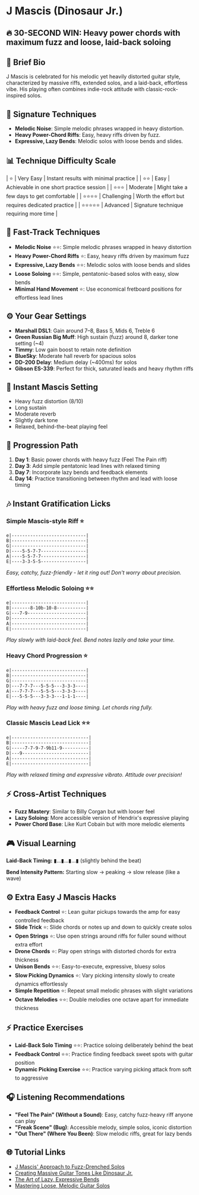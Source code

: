 # J Mascis (Dinosaur Jr.)

## 🔥 30-SECOND WIN: Heavy power chords with maximum fuzz and loose, laid-back soloing

## 🎸 Brief Bio
J Mascis is celebrated for his melodic yet heavily distorted guitar style, characterized by massive riffs, extended solos, and a laid-back, effortless vibe. His playing often combines indie-rock attitude with classic-rock-inspired solos.

## 🚀 Signature Techniques
- **Melodic Noise**: Simple melodic phrases wrapped in heavy distortion.
- **Heavy Power-Chord Riffs**: Easy, heavy riffs driven by fuzz.
- **Expressive, Lazy Bends**: Melodic solos with loose bends and slides.

## 📊 Technique Difficulty Scale
| ⭐ | Very Easy | Instant results with minimal practice |
| ⭐⭐ | Easy | Achievable in one short practice session |
| ⭐⭐⭐ | Moderate | Might take a few days to get comfortable |
| ⭐⭐⭐⭐ | Challenging | Worth the effort but requires dedicated practice |
| ⭐⭐⭐⭐⭐ | Advanced | Signature technique requiring more time |

## 🚀 Fast-Track Techniques
- **Melodic Noise** ⭐⭐: Simple melodic phrases wrapped in heavy distortion
- **Heavy Power-Chord Riffs** ⭐: Easy, heavy riffs driven by maximum fuzz
- **Expressive, Lazy Bends** ⭐⭐: Melodic solos with loose bends and slides
- **Loose Soloing** ⭐⭐: Simple, pentatonic-based solos with easy, slow bends
- **Minimal Hand Movement** ⭐: Use economical fretboard positions for effortless lead lines

## ⚙️ Your Gear Settings
- **Marshall DSL1**: Gain around 7–8, Bass 5, Mids 6, Treble 6
- **Green Russian Big Muff**: High sustain (fuzz) around 8, darker tone setting (~4)
- **Timmy**: Low gain boost to retain note definition
- **BlueSky**: Moderate hall reverb for spacious solos
- **DD-200 Delay**: Medium delay (~400ms) for solos
- **Gibson ES-339**: Perfect for thick, saturated leads and heavy rhythm riffs

## 📱 Instant Mascis Setting
- Heavy fuzz distortion (8/10)
- Long sustain
- Moderate reverb
- Slightly dark tone
- Relaxed, behind-the-beat playing feel

## 🔄 Progression Path
1. **Day 1**: Basic power chords with heavy fuzz (Feel The Pain riff)
2. **Day 3**: Add simple pentatonic lead lines with relaxed timing
3. **Day 7**: Incorporate lazy bends and feedback elements
4. **Day 14**: Practice transitioning between rhythm and lead with loose timing

## 🎶 Instant Gratification Licks

### Simple Mascis-style Riff ⭐
```tab
e|----------------------------|
B|----------------------------|
G|----------------------------|
D|----5-5-7-7-----------------|
A|----5-5-7-7-----------------|
E|----3-3-5-5-----------------|
```
*Easy, catchy, fuzz-friendly - let it ring out! Don't worry about precision.*

### Effortless Melodic Soloing ⭐⭐
```tab
e|----------------------------|
B|-------8-10b-10-8-----------|
G|---7-9----------------------|
D|----------------------------|
A|----------------------------|
E|----------------------------|
```
*Play slowly with laid-back feel. Bend notes lazily and take your time.*

### Heavy Chord Progression ⭐
```tab
e|----------------------------|
B|----------------------------|
G|----------------------------|
D|---7-7-7---5-5-5---3-3-3----|
A|---7-7-7---5-5-5---3-3-3----|
E|---5-5-5---3-3-3---1-1-1----|
```
*Play with heavy fuzz and loose timing. Let chords ring fully.*

### Classic Mascis Lead Lick ⭐⭐
```tab
e|-----------------------------|
B|-----------------------------|
G|-----7-7-9-7-9b11-9----------|
D|---9-------------------------|
A|-----------------------------|
E|-----------------------------|
```
*Play with relaxed timing and expressive vibrato. Attitude over precision!*

## ⚡ Cross-Artist Techniques
- **Fuzz Mastery**: Similar to Billy Corgan but with looser feel
- **Lazy Soloing**: More accessible version of Hendrix's expressive playing
- **Power Chord Base**: Like Kurt Cobain but with more melodic elements

## 🎮 Visual Learning
**Laid-Back Timing:**
▮...▮...▮...▮ (slightly behind the beat)

**Bend Intensity Pattern:**
Starting slow → peaking → slow release (like a wave)

## ⚙️ Extra Easy J Mascis Hacks
- **Feedback Control** ⭐: Lean guitar pickups towards the amp for easy controlled feedback
- **Slide Trick** ⭐: Slide chords or notes up and down to quickly create solos
- **Open Strings** ⭐: Use open strings around riffs for fuller sound without extra effort
- **Drone Chords** ⭐: Play open strings with distorted chords for extra thickness
- **Unison Bends** ⭐⭐: Easy-to-execute, expressive, bluesy solos
- **Slow Picking Dynamics** ⭐: Vary picking intensity slowly to create dynamics effortlessly
- **Simple Repetition** ⭐: Repeat small melodic phrases with slight variations
- **Octave Melodies** ⭐⭐: Double melodies one octave apart for immediate thickness

## ⚡ Practice Exercises
- **Laid-Back Solo Timing** ⭐⭐: Practice soloing deliberately behind the beat
- **Feedback Control** ⭐⭐: Practice finding feedback sweet spots with guitar position
- **Dynamic Picking Exercise** ⭐⭐: Practice varying picking attack from soft to aggressive

## 🎧 Listening Recommendations
- **"Feel The Pain" (Without a Sound)**: Easy, catchy fuzz-heavy riff anyone can play
- **"Freak Scene" (Bug)**: Accessible melody, simple solos, iconic distortion
- **"Out There" (Where You Been)**: Slow melodic riffs, great for lazy bends

## 🌐 Tutorial Links
- [J Mascis' Approach to Fuzz-Drenched Solos](https://www.youtube.com/mascis-solo-techniques)
- [Creating Massive Guitar Tones Like Dinosaur Jr.](https://www.premierguitar.com/dinosaur-jr-tone-guide)
- [The Art of Lazy, Expressive Bends](https://www.guitarworld.com/mascis-bend-techniques)
- [Mastering Loose, Melodic Guitar Solos](https://www.ultimate-guitar.com/mascis-melodic-soloing)